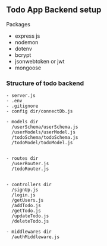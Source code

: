 ## Todo App Backend setup

Packages

- express js
- nodemon
- dotenv
- bcrypt
- jsonwebtoken or jwt
- mongoose

### Structure of todo backend

```
- server.js
- .env
- .gitignore
- config dir/connectDb.js

- models dir
  /userSchema/userSchema.js
  /userModels/userModel.js
  /todoSchema/todoSchema.js
  /todoModel/todoModel.js


- routes dir
  /userRouter.js
  /todoRouter.js


- controllers dir
  /signUp.js
  /login.js
  /getUsers.js
  /addTodo.js
  /getTodo.js
  /updateTodo.js
  /deleteTodo.js

- middlewares dir
  /authMiddleware.js



```
